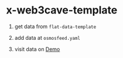 # x-web3cave-template


1. get data from `flat-data-template`

2. add data at `osmosfeed.yaml`

3. visit data on [Demo](https://web3cave.github.io/web3cave-template)



